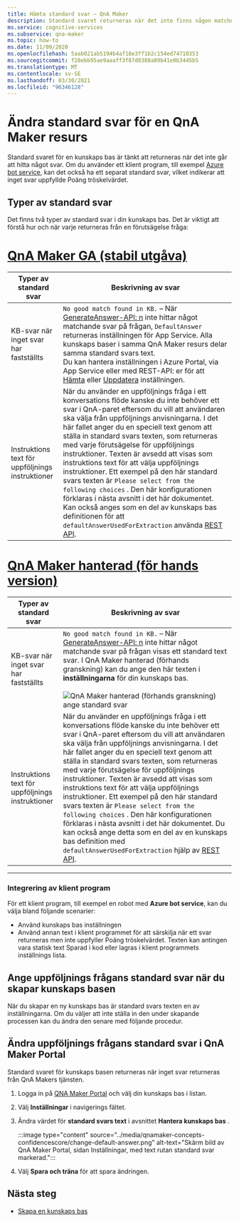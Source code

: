```yaml
---
title: Hämta standard svar – QnA Maker
description: Standard svaret returneras när det inte finns någon matchning till frågan. Du kanske vill ändra standard svaret från standard-standardsvaret.
ms.service: cognitive-services
ms.subservice: qna-maker
ms.topic: how-to
ms.date: 11/09/2020
ms.openlocfilehash: 5aab021ab5194b4af18e3ff1b2c154ed74710353
ms.sourcegitcommit: f28ebb95ae9aaaff3f87d8388a09b41e0b3445b5
ms.translationtype: MT
ms.contentlocale: sv-SE
ms.lasthandoff: 03/30/2021
ms.locfileid: "96346128"
---
```

# <a name="change-default-answer-for-a-qna-maker-resource"></a>Ändra standard svar för en QnA Maker resurs

Standard svaret för en kunskaps bas är tänkt att returneras när det inte går att hitta något svar. Om du använder ett klient program, till exempel [Azure bot service](/azure/bot-service/bot-builder-howto-qna), kan det också ha ett separat standard svar, vilket indikerar att inget svar uppfyllde Poäng tröskelvärdet.

## <a name="types-of-default-answer"></a>Typer av standard svar

Det finns två typer av standard svar i din kunskaps bas. Det är viktigt att förstå hur och när varje returneras från en förutsägelse fråga:

# <a name="qna-maker-ga-stable-release"></a>[QnA Maker GA (stabil utgåva)](#tab/v1)

|Typer av standard svar|Beskrivning av svar|
|--|--|
|KB-svar när inget svar har fastställts|`No good match found in KB.` – När [GenerateAnswer-API: n](/rest/api/cognitiveservices/qnamakerruntime/runtime/generateanswer) inte hittar något matchande svar på frågan, `DefaultAnswer` returneras inställningen för App Service. Alla kunskaps baser i samma QnA Maker resurs delar samma standard svars text.<br>Du kan hantera inställningen i Azure Portal, via App Service eller med REST-API: er för att [Hämta](/rest/api/appservice/webapps/listapplicationsettings) eller [Uppdatera](/rest/api/appservice/webapps/updateapplicationsettings) inställningen.|
|Instruktions text för uppföljnings instruktioner|När du använder en uppföljnings fråga i ett konversations flöde kanske du inte behöver ett svar i QnA-paret eftersom du vill att användaren ska välja från uppföljnings anvisningarna. I det här fallet anger du en speciell text genom att ställa in standard svars texten, som returneras med varje förutsägelse för uppföljnings instruktioner. Texten är avsedd att visas som instruktions text för att välja uppföljnings instruktioner. Ett exempel på den här standard svars texten är `Please select from the following choices` . Den här konfigurationen förklaras i nästa avsnitt i det här dokumentet. Kan också anges som en del av kunskaps bas definitionen för att `defaultAnswerUsedForExtraction` använda [REST API](/rest/api/cognitiveservices/qnamaker/knowledgebase/create).|

# <a name="qna-maker-managed-preview-release"></a>[QnA Maker hanterad (för hands version)](#tab/v2)

|Typer av standard svar|Beskrivning av svar|
|--|--|
|KB-svar när inget svar har fastställts|`No good match found in KB.` – När [GenerateAnswer-API: n](/rest/api/cognitiveservices/qnamakerruntime/runtime/generateanswer) inte hittar något matchande svar på frågan visas ett standard text svar. I QnA Maker hanterad (förhands granskning) kan du ange den här texten i **inställningarna** för din kunskaps bas. <br><br> ![QnA Maker hanterad (förhands granskning) ange standard svar](../media/qnamaker-how-change-default-answer/qnamaker-v2-change-default-answer.png)|
|Instruktions text för uppföljnings instruktioner|När du använder en uppföljnings fråga i ett konversations flöde kanske du inte behöver ett svar i QnA-paret eftersom du vill att användaren ska välja från uppföljnings anvisningarna. I det här fallet anger du en speciell text genom att ställa in standard svars texten, som returneras med varje förutsägelse för uppföljnings instruktioner. Texten är avsedd att visas som instruktions text för att välja uppföljnings instruktioner. Ett exempel på den här standard svars texten är `Please select from the following choices` . Den här konfigurationen förklaras i nästa avsnitt i det här dokumentet. Du kan också ange detta som en del av en kunskaps bas definition med `defaultAnswerUsedForExtraction` hjälp av [REST API](/rest/api/cognitiveservices/qnamaker/knowledgebase/create).|

---

### <a name="client-application-integration"></a>Integrering av klient program

För ett klient program, till exempel en robot med **Azure bot service**, kan du välja bland följande scenarier:

* Använd kunskaps bas inställningen
* Använd annan text i klient programmet för att särskilja när ett svar returneras men inte uppfyller Poäng tröskelvärdet. Texten kan antingen vara statisk text Sparad i kod eller lagras i klient programmets inställnings lista.

## <a name="set-follow-up-prompts-default-answer-when-you-create-knowledge-base"></a>Ange uppföljnings frågans standard svar när du skapar kunskaps basen

När du skapar en ny kunskaps bas är standard svars texten en av inställningarna. Om du väljer att inte ställa in den under skapande processen kan du ändra den senare med följande procedur.

## <a name="change-follow-up-prompts-default-answer-in-qna-maker-portal"></a>Ändra uppföljnings frågans standard svar i QnA Maker Portal

Standard svaret för kunskaps basen returneras när inget svar returneras från QnA Makers tjänsten.

1. Logga in på [QNA Maker Portal](https://www.qnamaker.ai/) och välj din kunskaps bas i listan.
1. Välj **Inställningar** i navigerings fältet.
1. Ändra värdet för **standard svars text** i avsnittet **Hantera kunskaps bas** .

    :::image type="content" source="../media/qnamaker-concepts-confidencescore/change-default-answer.png" alt-text="Skärm bild av QnA Maker Portal, sidan Inställningar, med text rutan standard svar markerad.":::

1. Välj **Spara och träna** för att spara ändringen.

## <a name="next-steps"></a>Nästa steg

* [Skapa en kunskaps bas](../How-to/manage-knowledge-bases.md)